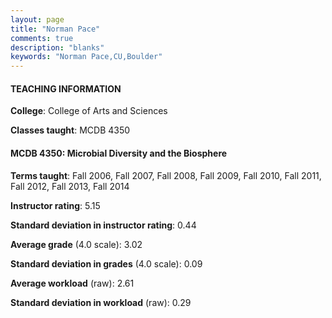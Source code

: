 ```yaml
---
layout: page
title: "Norman Pace" 
comments: true
description: "blanks"
keywords: "Norman Pace,CU,Boulder"
---
```

<head>
<script src="https://ajax.googleapis.com/ajax/libs/jquery/2.1.3/jquery.min.js"></script>
<script src="https://dl.dropboxusercontent.com/s/pc42nxpaw1ea4o9/highcharts.js?dl=0"></script>
<!-- <script src="../assets/js/highcharts.js"></script> -->
<style type="text/css">@font-face {
	font-family: "Bebas Neue";
	src: url(https://www.filehosting.org/file/details/544349/BebasNeue Regular.otf) format("opentype");
	}
	h1.Bebas { 
		font-family: "Bebas Neue", Verdana, Tahoma;
	}
</style>
</head>
	   
#### TEACHING INFORMATION

**College**: College of Arts and Sciences

**Classes taught**: MCDB 4350

#### MCDB 4350: Microbial Diversity and the Biosphere

**Terms taught**: Fall 2006, Fall 2007, Fall 2008, Fall 2009, Fall 2010, Fall 2011, Fall 2012, Fall 2013, Fall 2014

**Instructor rating**: 5.15

**Standard deviation in instructor rating**: 0.44

**Average grade** (4.0 scale): 3.02

**Standard deviation in grades** (4.0 scale): 0.09

**Average workload** (raw): 2.61

**Standard deviation in workload** (raw): 0.29

